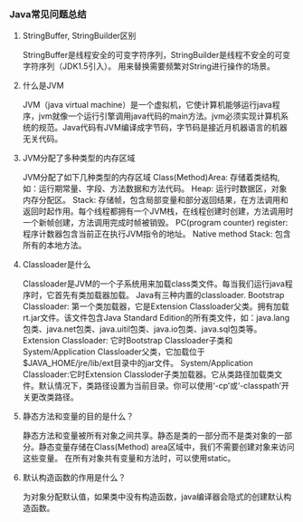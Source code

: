 ### Java常见问题总结

1. StringBuffer, StringBuilder区别

	StringBuffer是线程安全的可变字符序列，StringBuilder是线程不安全的可变字符序列（JDK1.5引入）。 用来替换需要频繁对String进行操作的场景。 
2. 什么是JVM

	JVM（java virtual machine）是一个虚拟机，它使计算机能够运行java程序，jvm就像一个运行引擎调用java代码的main方法。jvm必须实现计算机系统的规范。Java代码有JVM编译成字节码，字节码是接近月机器语言的机器无关代码。
3. JVM分配了多种类型的内存区域

	JVM分配了如下几种类型的内存区域
	Class(Method)Area: 存储着类结构,如：运行期常量、字段、方法数据和方法代码。
	Heap: 运行时数据区，对象内存分配区。
	Stack: 存储帧，包含局部变量和部分返回结果，在方法调用和返回时起作用。每个线程都拥有一个JVM栈，在线程创建时创建，方法调用时一个新帧创建，方法调用完成时帧被销毁。
	PC(program counter) register:程序计数器包含当前正在执行JVM指令的地址。
	Native method Stack: 包含所有的本地方法。
4. Classloader是什么

	Classloader是JVM的一个子系统用来加载class类文件。每当我们运行java程序时，它首先有类加载器加载。 Java有三种内置的classloader.
	Bootstrap Classloader: 第一个类加载器，它是Extension Classloader父类。拥有加载rt.jar文件。该文件包含Java Standard Edition的所有类文件，如：java.lang包类、java.net包类、java.uitil包类、java.io包类、java.sql包类等。
	Extension Classloader: 它时Bootstrap Classloader子类和System/Application Classloader父类，它加载位于$JAVA_HOME/jre/lib/ext目录中的jar文件。
	System/Application Classloader:它时Extension Classloder子类加载器。它从类路径加载类文件。默认情况下，类路径设置为当前目录。你可以使用‘-cp’或‘-classpath’开关更改类路径。
5. 静态方法和变量的目的是什么？

	静态方法和变量被所有对象之间共享。静态是类的一部分而不是类对象的一部分。静态变量存储在Class(Method) area区域中，我们不需要创建对象来访问这些变量。 在所有对象共有变量和方法时，可以使用static。

6. 默认构造函数的作用是什么？

	为对象分配默认值，如果类中没有构造函数，java编译器会隐式的创建默认构造函数。